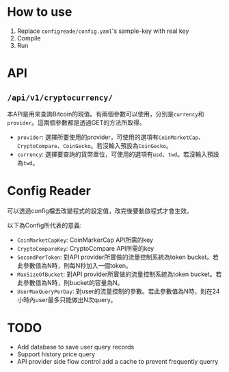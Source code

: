 # How to use
1. Replace `configreade/config.yaml`'s sample-key with real key
2. Compile
3. Run

# API
## `/api/v1/cryptocurrency/`
本API是用來查詢Bitcoin的現值。有兩個參數可以使用，分別是`currency`和`provider`。這兩個參數都是透過GET的方法所取得。
- `provider`: 選擇所要使用的provider，可使用的選項有`CoinMarketCap`、`CryptoCompare`、`CoinGecko`。若沒輸入預設為`CoinGecko`。
- `currency`: 選擇要查詢的貨幣單位，可使用的選項有`usd`、`twd`。若沒輸入預設為`twd`。

# Config Reader
可以透過config檔去改變程式的設定值，改完後要動啟程式才會生效。

以下為Config所代表的意義:
- `CoinMarketCapKey`: CoinMarkerCap API所需的key
- `CryptoCompareKey`: CryptoCompare API所需的key
- `SecondPerToken`: 對API provider所實做的流量控制系統為token bucket。若此參數值為N時，則每N秒加入一個token。
- `MaxSizeOfBucket`: 對API provider所實做的流量控制系統為token bucket。若此參數值為N時，則bucket的容量為N。
- `UserMaxQueryPerDay`: 對user的流量控制的參數。若此參數值為N時，則在24小時內user最多只能做出N次query。

# TODO
- Add database to save user query records
- Support history price query
- API provider side flow control add a cache to prevent frequently querry
